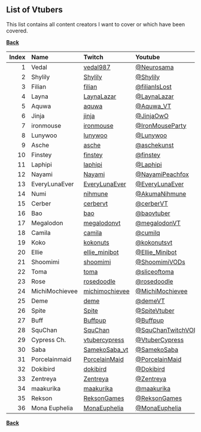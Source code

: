 ## List of Vtubers

This list contains all content creators I want to cover or which have been covered.


**[Back](https://github.com/fm3chanic/vtuber_project)**


|Index|Name|Twitch|Youtube|Language|
|---:|:---|:---|:---|:---|
|1|Vedal|[vedal987](https://www.twitch.tv/vedal987)|[@Neurosama](https://www.youtube.com/@Neurosama)|English|
|2|Shylily|[Shylily](https://www.twitch.tv/Shylily)|[@Shylily](https://www.youtube.com/@Shylily)|English|
|3|Filian|[filian](https://www.twitch.tv/filian)|[@filianIsLost](https://www.youtube.com/@filianIsLost)|English|
|4|Layna|[LaynaLazar](https://www.twitch.tv/LaynaLazar)|[@LaynaLazar](https://www.youtube.com/@LaynaLazar)|English|
|5|Aquwa|[aquwa](https://www.twitch.tv/aquwa)|[@Aquwa_VT](https://www.youtube.com/@Aquwa_VT)|English|
|6|Jinja|[jinja](https://www.twitch.tv/jinja)|[@JinjaOwO](https://www.youtube.com/@JinjaOwO)|German|
|7|ironmouse|[ironmouse](https://www.twitch.tv/ironmouse)|[@IronMouseParty](https://www.youtube.com/@IronMouseParty)|English|
|8|Lunywoo|[lunywoo](https://www.twitch.tv/lunywoo)|[@Lunywoo](https://www.youtube.com/@Lunywoo)|German|
|9|Asche|[asche](https://www.twitch.tv/asche)|[@aschekunst](https://www.youtube.com/@aschekunst)|German|
|10|Finstey|[finstey](https://www.twitch.tv/finstey)|[@finstey](https://www.youtube.com/@finstey)|German|
|11|Laphipi|[laphipi](https://www.twitch.tv/laphipi)|[@Laphipi](https://www.youtube.com/@Laphipi)|English|
|12|Nayami|[Nayami](https://www.twitch.tv/Nayami)|[@NayamiPeachfox](https://www.youtube.com/@NayamiPeachfox)|German|
|13|EveryLunaEver|[EveryLunaEver](https://www.twitch.tv/EveryLunaEver)|[@EveryLunaEver](https://www.youtube.com/@EveryLunaEver)|German|
|14|Numi|[nihmune](https://www.twitch.tv/nihmune)|[@AkumaNihmune](https://www.youtube.com/@AkumaNihmune)|English|
|15|Cerber|[cerbervt](https://www.twitch.tv/cerbervt)|[@cerberVT](https://www.youtube.com/@cerberVT)|English|
|16|Bao|[bao](https://www.twitch.tv/bao)|[@baovtuber](https://www.youtube.com/@baovtuber)|English|
|17|Megalodon|[megalodonvt](https://www.twitch.tv/megalodonvt)|[@megalodonVT](https://www.youtube.com/@megalodonVT)|English|
|18|Camila|[camila](https://www.twitch.tv/camila)|[@cumilq](https://www.youtube.com/@cumilq)|English|
|19|Koko|[kokonuts](https://www.twitch.tv/kokonuts)|[@kokonutsvt](https://www.youtube.com/@kokonutsvt)|English|
|20|Ellie|[ellie_minibot](https://www.twitch.tv/ellie_minibot)|[@Ellie_Minibot](https://www.youtube.com/@Ellie_Minibot)|English|
|21|Shoomimi|[shoomimi](https://www.twitch.tv/shoomimi)|[@ShoomimiVODs](https://www.youtube.com/@ShoomimiVODs)|English|
|22|Toma|[toma](https://www.twitch.tv/toma)|[@sliceoftoma](https://www.youtube.com/@sliceoftoma)|English|
|23|Rose|[rosedoodle](https://www.twitch.tv/rosedoodle)|[@rosedoodle](https://www.youtube.com/@rosedoodle)|English|
|24|MichiMochievee|[michimochievee](https://www.twitch.tv/michimochievee)|[@MichiMochievee](https://www.youtube.com/@MichiMochievee)|English|
|25|Deme|[deme](https://www.twitch.tv/deme)|[@demeVT](https://www.youtube.com/@demeVT)|English|
|26|Spite|[Spite](https://www.twitch.tv/Spite)|[@SpiteVtuber](https://www.youtube.com/@SpiteVtuber)|English|
|27|Buff|[Buffpup](https://www.twitch.tv/Buffpup)|[@Buffpup](https://www.youtube.com/@Buffpup)|English|*FALSE*|
|28|SquChan|[SquChan](https://www.twitch.tv/SquChan)|[@SquChanTwitchVODs](https://www.youtube.com/@SquChanTwitchVODs)|English|
|29|Cypress Ch.|[vtubercypress](https://www.twitch.tv/vtubercypress)|[@VtuberCypress](https://www.youtube.com/@VtuberCypress)|English|
|30|Saba|[SamekoSaba_vt](https://www.twitch.tv/SamekoSaba_vt)|[@SamekoSaba](https://www.youtube.com/@SamekoSaba)|English|
|31|Porcelainmaid|[PorcelainMaid](https://www.twitch.tv/porcelainmaid)|[@PorcelainMaid](https://www.youtube.com/@PorcelainMaid)|English|
|32|Dokibird|[dokibird](https://www.twitch.tv/dokibird)|[@Dokibird](https://www.youtube.com/@Dokibird)|English|
|33|Zentreya|[Zentreya](https://www.twitch.tv/zentreya)|[@Zentreya](https://www.youtube.com/@Zentreya)|English|
|34|maakurika|[maakurika](https://www.twitch.tv/maakurika)|[@maakurika](https://www.youtube.com/@maakurika)|German|
|35|Rekson|[ReksonGames](https://www.twitch.tv/ReksonGames)|[@ReksonGames](https://www.youtube.com/@ReksonGames)|English|
|36|Mona Euphelia|[MonaEuphelia](https://www.twitch.tv/monaeuphelia)|[@MonaEuphelia](https://www.youtube.com/@MonaEuphelia)|English|

**[Back](https://github.com/fm3chanic/vtuber_project)**
